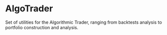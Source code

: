 # AlgoTrader
Set of utilities for the Algorithmic Trader, ranging from backtests analysis to portfolio construction and analysis.
